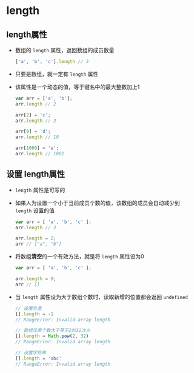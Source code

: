 # length

## length属性

+ 数组的 `length` 属性，返回数组的成员数量

    ```js
    ['a', 'b', 'c'].length // 3
    ```

+ 只要是数组，就一定有 `length` 属性

+ 该属性是一个动态的值，等于键名中的最大整数加上1

    ```js
    var arr = ['a', 'b'];
    arr.length // 2

    arr[2] = 'c';
    arr.length // 3

    arr[9] = 'd';
    arr.length // 10

    arr[1000] = 'e';
    arr.length // 1001
    ```

## 设置 length属性

+ `length` 属性是可写的

+ 如果人为设置一个小于当前成员个数的值，该数组的成员会自动减少到 `length` 设置的值

    ```js
    var arr = [ 'a', 'b', 'c' ];
    arr.length // 3

    arr.length = 2;
    arr // ["a", "b"]
    ```

+ 将数组**清空**的一个有效方法，就是将 `length` 属性设为0

    ```js
    var arr = [ 'a', 'b', 'c' ];

    arr.length = 0;
    arr // []
    ```

+ 当 `length` 属性设为大于数组个数时，读取新增的位置都会返回 `undefined`

    ```js
    // 设置负值
    [].length = -1
    // RangeError: Invalid array length

    // 数组元素个数大于等于2的32次方
    [].length = Math.pow(2, 32)
    // RangeError: Invalid array length

    // 设置字符串
    [].length = 'abc'
    // RangeError: Invalid array length
    ```
